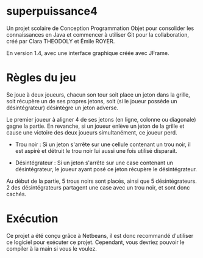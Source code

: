 # superpuissance4
Un projet scolaire de Conception Programmation Objet pour consolider les connaissances en Java et commencer à utiliser Git pour la collaboration, créé par Clara THEODOLY et Émile ROYER.

En version 1.4, avec une interface graphique créée avec JFrame.

# Règles du jeu
Se joue à deux joueurs, chacun son tour soit place un jeton dans la grille, soit récupère un de ses propres jetons, soit (si le joueur possède un désintégrateur) désintègre un jeton adverse.

Le premier joueur à aligner 4 de ses jetons (en ligne, colonne ou diagonale) gagne la partie. En revanche, si un joueur enlève un jeton de la grille et cause une victoire des deux joueurs simultanément, ce joueur perd.

- Trou noir : Si un jeton s'arrête sur une cellule contenant un trou noir, il est aspiré et détruit le trou noir lui aussi une fois utilisé disparait.

- Désintégrateur : Si un jeton s'arrête sur une case contenant un désintégrateur, le joueur ayant posé ce jeton récupère le désintégrateur.

Au début de la partie, 5 trous noirs sont placés, ainsi que 5 désintégrateurs. 2 des désintégrateurs partagent une case avec un trou noir, et sont donc cachés.

# Exécution
Ce projet a été conçu grâce à Netbeans, il est donc recommandé d'utiliser ce logiciel pour exécuter ce projet. Cependant, vous devriez pouvoir le compiler à la main si vous le voulez.
